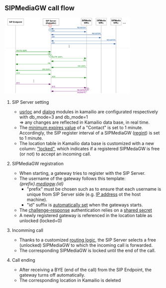 SIPMediaGW call flow
--------

<img src="call_flow.png" width=80% height=80%>


1. SIP Server setting
   - [usrloc](https://github.com/Renater/SIPMediaGW/blob/109ecb386595e2842606bbff756fc54eb4882da2/test/kamailio/config/kamailio.cfg#L422-L429) and [dialog](https://github.com/Renater/SIPMediaGW/blob/109ecb386595e2842606bbff756fc54eb4882da2/test/kamailio/config/kamailio.cfg#L335-L339) modules in kamailio are configurated respectively with db_mode=3 and db_mode=1 \
   => any changes are reflected in Kamailio data base, in real time.
   -  The [minimum expires value](https://github.com/Renater/SIPMediaGW/blob/109ecb386595e2842606bbff756fc54eb4882da2/test/kamailio/config/kamailio.cfg#L423) of a "Contact" is set to 1 minute.
   Accordingly, the SIP register interval of a SIPMediaGW ([regint](https://github.com/Renater/SIPMediaGW/blob/114ee4be29e0460132a0c018b8bbd94c72728522/entrypoint.sh#L122)) is set to 1 minute.
   - The location table in Kamailio data base is customized with a new column: ["locked"](https://github.com/Renater/SIPMediaGW/blob/114ee4be29e0460132a0c018b8bbd94c72728522/test/kamailio/kamailioRun.py#L22-L23), which indicates if a registered SIPMedaGW is free (or not) to accept an incoming call.

2. SIPMediaGW registration
   - When starting, a gateway tries to register with the SIP Server.
   - The username of the gateway follows this template: *{prefix}.[mediagw](https://github.com/Renater/SIPMediaGW/blob/109ecb386595e2842606bbff756fc54eb4882da2/test/.env_kamailio#L2).{id}*
     - "prefix" must be chosen such as to ensure that each username is unique from SIP Server side (e.g. [IP address](https://github.com/Renater/SIPMediaGW/blob/109ecb386595e2842606bbff756fc54eb4882da2/test/services/sipmediagw.service#L14) ot the host machine).
     - "id" suffix is [automatically set](https://github.com/Renater/SIPMediaGW/blob/114ee4be29e0460132a0c018b8bbd94c72728522/SIPMediaGW.sh#L36) when the gateways starts.
   - The  [challenge–response](https://github.com/Renater/SIPMediaGW/blob/114ee4be29e0460132a0c018b8bbd94c72728522/test/kamailio/config/kamailio.cfg#L822-L823) authentication relies on a [shared secret](https://github.com/Renater/SIPMediaGW/blob/109ecb386595e2842606bbff756fc54eb4882da2/test/.env_kamailio#L1)
   - A newly registered gateway is referenced in the location table as unlocked (locked=0)

3. Incomming call

   - Thanks to a customized [routing logic](https://github.com/Renater/SIPMediaGW/blob/109ecb386595e2842606bbff756fc54eb4882da2/test/kamailio/config/request_gw.py#L60), the SIP Server selects a free (unlocked) SIPMediaGW to which the incoming call is forwarded.
   - The corresponding SIPMediaGW is locked until the end of the call.

4. Call ending
   - After receiving a BYE (end of the call) from the SIP Endpoint, the gateway turns off automatically.
   - The corresponding location in Kamailio is deleted
